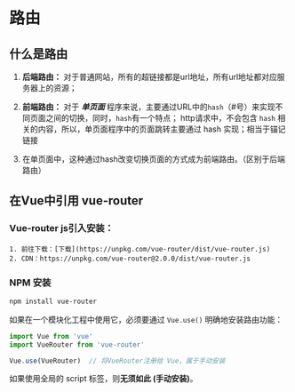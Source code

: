 # 路由

## 什么是路由

1. **后端路由：** 对于普通网站，所有的超链接都是url地址，所有url地址都对应服务器上的资源；

2. **前端路由：** 对于 ***单页面*** 程序来说，主要通过URL中的`hash`（#号）来实现不同页面之间的切换，同时，`hash`有一个特点； http请求中，不会包含 `hash` 相关的内容，所以，单页面程序中的页面跳转主要通过 hash 实现；相当于锚记链接

3. 在单页面中，这种通过hash改变切换页面的方式成为前端路由。（区别于后端路由）

## 在Vue中引用 vue-router

### Vue-router js引入安装：

    1. 前往下载：[下载](https://unpkg.com/vue-router/dist/vue-router.js)
    2. CDN：https://unpkg.com/vue-router@2.0.0/dist/vue-router.js

### NPM 安装

```sh
npm install vue-router
```

如果在一个模块化工程中使用它，必须要通过 `Vue.use()` 明确地安装路由功能：

```js
import Vue from 'vue'
import VueRouter from 'vue-router'

Vue.use(VueRouter)  // 将VueRouter注册给 Vue，属于手动安装
```

如果使用全局的 script 标签，则**无须如此 (手动安装)**。
